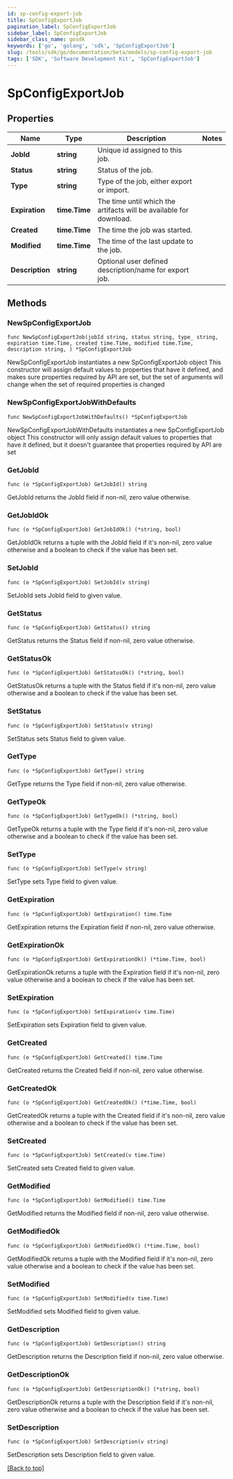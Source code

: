 ```yaml
---
id: sp-config-export-job
title: SpConfigExportJob
pagination_label: SpConfigExportJob
sidebar_label: SpConfigExportJob
sidebar_class_name: gosdk
keywords: ['go', 'golang', 'sdk', 'SpConfigExportJob'] 
slug: /tools/sdk/go/documentation/beta/models/sp-config-export-job
tags: ['SDK', 'Software Development Kit', 'SpConfigExportJob']
---
```


# SpConfigExportJob

## Properties

Name | Type | Description | Notes
------------ | ------------- | ------------- | -------------
**JobId** | **string** | Unique id assigned to this job. | 
**Status** | **string** | Status of the job. | 
**Type** | **string** | Type of the job, either export or import. | 
**Expiration** | **time.Time** | The time until which the artifacts will be available for download. | 
**Created** | **time.Time** | The time the job was started. | 
**Modified** | **time.Time** | The time of the last update to the job. | 
**Description** | **string** | Optional user defined description/name for export job. | 

## Methods

### NewSpConfigExportJob

`func NewSpConfigExportJob(jobId string, status string, type_ string, expiration time.Time, created time.Time, modified time.Time, description string, ) *SpConfigExportJob`

NewSpConfigExportJob instantiates a new SpConfigExportJob object
This constructor will assign default values to properties that have it defined,
and makes sure properties required by API are set, but the set of arguments
will change when the set of required properties is changed

### NewSpConfigExportJobWithDefaults

`func NewSpConfigExportJobWithDefaults() *SpConfigExportJob`

NewSpConfigExportJobWithDefaults instantiates a new SpConfigExportJob object
This constructor will only assign default values to properties that have it defined,
but it doesn't guarantee that properties required by API are set

### GetJobId

`func (o *SpConfigExportJob) GetJobId() string`

GetJobId returns the JobId field if non-nil, zero value otherwise.

### GetJobIdOk

`func (o *SpConfigExportJob) GetJobIdOk() (*string, bool)`

GetJobIdOk returns a tuple with the JobId field if it's non-nil, zero value otherwise
and a boolean to check if the value has been set.

### SetJobId

`func (o *SpConfigExportJob) SetJobId(v string)`

SetJobId sets JobId field to given value.


### GetStatus

`func (o *SpConfigExportJob) GetStatus() string`

GetStatus returns the Status field if non-nil, zero value otherwise.

### GetStatusOk

`func (o *SpConfigExportJob) GetStatusOk() (*string, bool)`

GetStatusOk returns a tuple with the Status field if it's non-nil, zero value otherwise
and a boolean to check if the value has been set.

### SetStatus

`func (o *SpConfigExportJob) SetStatus(v string)`

SetStatus sets Status field to given value.


### GetType

`func (o *SpConfigExportJob) GetType() string`

GetType returns the Type field if non-nil, zero value otherwise.

### GetTypeOk

`func (o *SpConfigExportJob) GetTypeOk() (*string, bool)`

GetTypeOk returns a tuple with the Type field if it's non-nil, zero value otherwise
and a boolean to check if the value has been set.

### SetType

`func (o *SpConfigExportJob) SetType(v string)`

SetType sets Type field to given value.


### GetExpiration

`func (o *SpConfigExportJob) GetExpiration() time.Time`

GetExpiration returns the Expiration field if non-nil, zero value otherwise.

### GetExpirationOk

`func (o *SpConfigExportJob) GetExpirationOk() (*time.Time, bool)`

GetExpirationOk returns a tuple with the Expiration field if it's non-nil, zero value otherwise
and a boolean to check if the value has been set.

### SetExpiration

`func (o *SpConfigExportJob) SetExpiration(v time.Time)`

SetExpiration sets Expiration field to given value.


### GetCreated

`func (o *SpConfigExportJob) GetCreated() time.Time`

GetCreated returns the Created field if non-nil, zero value otherwise.

### GetCreatedOk

`func (o *SpConfigExportJob) GetCreatedOk() (*time.Time, bool)`

GetCreatedOk returns a tuple with the Created field if it's non-nil, zero value otherwise
and a boolean to check if the value has been set.

### SetCreated

`func (o *SpConfigExportJob) SetCreated(v time.Time)`

SetCreated sets Created field to given value.


### GetModified

`func (o *SpConfigExportJob) GetModified() time.Time`

GetModified returns the Modified field if non-nil, zero value otherwise.

### GetModifiedOk

`func (o *SpConfigExportJob) GetModifiedOk() (*time.Time, bool)`

GetModifiedOk returns a tuple with the Modified field if it's non-nil, zero value otherwise
and a boolean to check if the value has been set.

### SetModified

`func (o *SpConfigExportJob) SetModified(v time.Time)`

SetModified sets Modified field to given value.


### GetDescription

`func (o *SpConfigExportJob) GetDescription() string`

GetDescription returns the Description field if non-nil, zero value otherwise.

### GetDescriptionOk

`func (o *SpConfigExportJob) GetDescriptionOk() (*string, bool)`

GetDescriptionOk returns a tuple with the Description field if it's non-nil, zero value otherwise
and a boolean to check if the value has been set.

### SetDescription

`func (o *SpConfigExportJob) SetDescription(v string)`

SetDescription sets Description field to given value.



[[Back to top]](#) 


